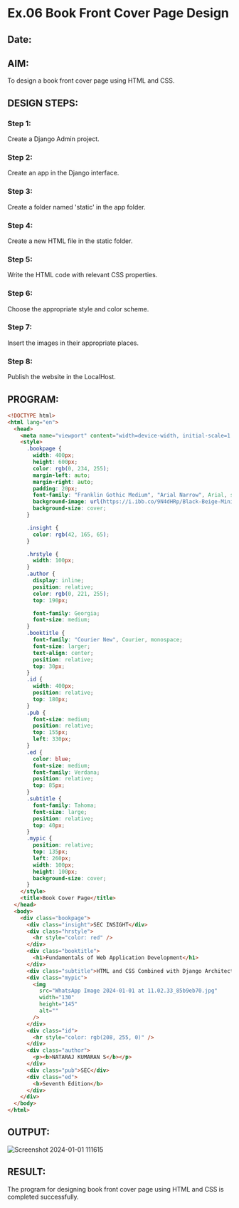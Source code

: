 # Ex.06 Book Front Cover Page Design
## Date:

## AIM:
To design a book front cover page using HTML and CSS.

## DESIGN STEPS:

### Step 1:
Create a Django Admin project.

### Step 2:
Create an app in the Django interface.

### Step 3:
Create a folder named 'static' in the app folder.

### Step 4:
Create a new HTML file in the static folder.

### Step 5:
Write the HTML code with relevant CSS properties.

### Step 6:
Choose the appropriate style and color scheme.

### Step 7:
Insert the images in their appropriate places.

### Step 8:
Publish the website in the LocalHost.

## PROGRAM:
```html
<!DOCTYPE html>
<html lang="en">
  <head>
    <meta name="viewport" content="width=device-width, initial-scale=1.0" />
    <style>
      .bookpage {
        width: 400px;
        height: 600px;
        color: rgb(0, 234, 255);
        margin-left: auto;
        margin-right: auto;
        padding: 20px;
        font-family: "Franklin Gothic Medium", "Arial Narrow", Arial, sans-serif;
        background-image: url(https://i.ibb.co/9N4dHRp/Black-Beige-Minimalist-Photography-Portfolio-Cover-Page.png);
        background-size: cover;
      }

      .insight {
        color: rgb(42, 165, 65);
      }

      .hrstyle {
        width: 100px;
      }
      .author {
        display: inline;
        position: relative;
        color: rgb(0, 221, 255);
        top: 190px;

        font-family: Georgia;
        font-size: medium;
      }
      .booktitle {
        font-family: "Courier New", Courier, monospace;
        font-size: larger;
        text-align: center;
        position: relative;
        top: 30px;
      }
      .id {
        width: 400px;
        position: relative;
        top: 180px;
      }
      .pub {
        font-size: medium;
        position: relative;
        top: 155px;
        left: 330px;
      }
      .ed {
        color: blue;
        font-size: medium;
        font-family: Verdana;
        position: relative;
        top: 85px;
      }
      .subtitle {
        font-family: Tahoma;
        font-size: large;
        position: relative;
        top: 40px;
      }
      .mypic {
        position: relative;
        top: 135px;
        left: 260px;
        width: 100px;
        height: 100px;
        background-size: cover;
      }
    </style>
    <title>Book Cover Page</title>
  </head>
  <body>
    <div class="bookpage">
      <div class="insight">SEC INSIGHT</div>
      <div class="hrstyle">
        <hr style="color: red" />
      </div>
      <div class="booktitle">
        <h1>Fundamentals of Web Application Development</h1>
      </div>
      <div class="subtitle">HTML and CSS Combined with Django Architecture</div>
      <div class="mypic">
        <img
          src="WhatsApp Image 2024-01-01 at 11.02.33_85b9eb70.jpg"
          width="130"
          height="145"
          alt=""
        />
      </div>
      <div class="id">
        <hr style="color: rgb(208, 255, 0)" />
      </div>
      <div class="author">
        <p><b>NATARAJ KUMARAN S</b></p>
      </div>
      <div class="pub">SEC</div>
      <div class="ed">
        <b>Seventh Edition</b>
      </div>
    </div>
  </body>
</html>

```

## OUTPUT:
![Screenshot 2024-01-01 111615](https://github.com/nataraj26/cover/assets/147514615/33484901-7e57-4b95-82a4-bee8e0d1f25e)


## RESULT:
The program for designing book front cover page using HTML and CSS is completed successfully.
